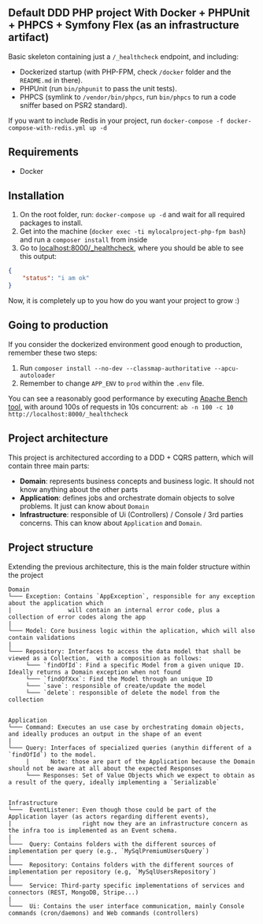 Default DDD PHP project With Docker + PHPUnit + PHPCS + Symfony Flex (as an infrastructure artifact)
----------------------------------------------------------------------------------------------

Basic skeleton containing just a `/_healthcheck` endpoint, and including:
- Dockerized startup (with PHP-FPM, check `/docker` folder and the `README.md` in there).
- PHPUnit (run `bin/phpunit` to pass the unit tests).
- PHPCS (symlink to `/vendor/bin/phpcs`, run `bin/phpcs` to run a code sniffer based on PSR2 standard).

If you want to include Redis in your project, run `docker-compose -f docker-compose-with-redis.yml up -d`

## Requirements
- Docker

## Installation
1) On the root folder, run: `docker-compose up -d` and wait for all required packages to install. 
2) Get into the machine (`docker exec -ti mylocalproject-php-fpm bash`) and run a `composer install` from inside
3) Go to [localhost:8000/_healthcheck](http://localhost:8000/_healthcheck), where you should be able to see this output:
```json
{
    "status": "i am ok"
}
```

Now, it is completely up to you how do you want your project to grow :)

## Going to production
If you consider the dockerized environment good enough to production, remember these two steps:
1) Run `composer install --no-dev --classmap-authoritative --apcu-autoloader`
2) Remember to change `APP_ENV` to `prod` within the `.env` file.

You can see a reasonably good performance by executing
[Apache Bench tool](https://httpd.apache.org/docs/2.4/programs/ab.html),
with around 100s of requests in 10s concurrent:
`ab -n 100 -c 10 http://localhost:8000/_healthcheck`

## Project architecture
This project is architectured according to a DDD + CQRS pattern, which will contain three main parts:
- __Domain__: represents business concepts and business logic. It should not know anything about the other parts
- __Application__: defines jobs and orchestrate domain objects to solve problems. It just can know about `Domain`
- __Infrastructure__: responsible of Ui (Controllers) / Console / 3rd parties concerns. 
This can know about `Application` and `Domain`.

## Project structure
Extending the previous architecture, this is the main folder structure within the project

```
Domain
└─── Exception: Contains `AppException`, responsible for any exception about the application which
|                will contain an internal error code, plus a collection of error codes along the app
|
└─── Model: Core business logic within the aplication, which will also contain validations
|
└─── Repository: Interfaces to access the data model that shall be viewed as a Collection,  with a composition as follows:
     └─── `findOfId`: Find a specific Model from a given unique ID. Ideally returns a Domain exception when not found
     └─── `findOfXxx`: Find the Model through an unique ID
     └─── `save`: responsible of create/update the model
     └─── `delete`: responsible of delete the model from the collection


Application
└─── Command: Executes an use case by orchestrating domain objects, and ideally produces an output in the shape of an event
|
└─── Query: Interfaces of specialized queries (anythin different of a `findOfId`) to the model.
     |      Note: those are part of the Application because the Domain should not be aware at all about the expected Responses
     └─── Responses: Set of Value Objects which we expect to obtain as a result of the query, ideally implementing a `Serializable`


Infrastructure
└───  EventListener: Even though those could be part of the Application layer (as actors regarding different events), 
|                    right now they are an infrastructure concern as the infra too is implemented as an Event schema.
|
└───  Query: Contains folders with the different sources of implementation per query (e.g., `MySqlPremiumUsersQuery`)
|
└───  Repository: Contains folders with the different sources of implementation per repository (e.g, `MySqlUsersRepository`)
|
└───  Service: Third-party specific implementations of services and connectors (REST, MongoDB, Stripe...)
|
└───  Ui: Contains the user interface communication, mainly Console commands (cron/daemons) and Web commands (controllers)          
 
 
```